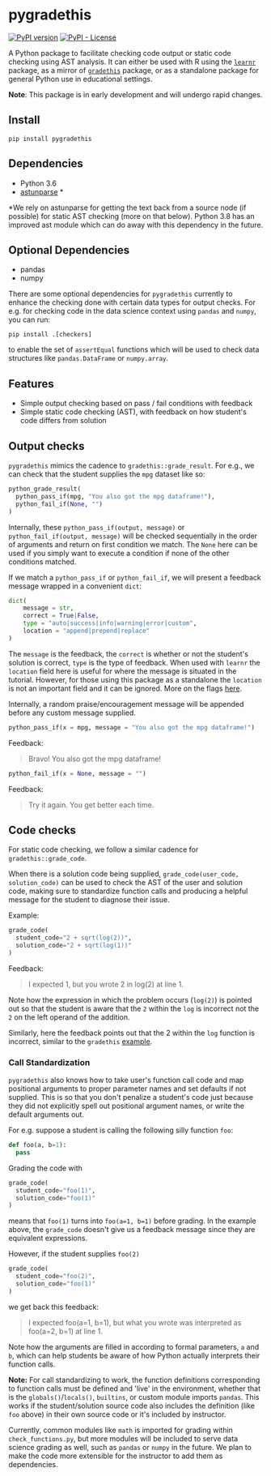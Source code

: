 # pygradethis

[![PyPI version](https://badge.fury.io/py/pygradethis.svg)](https://badge.fury.io/py/pygradethis)
[![PyPI - License](https://img.shields.io/pypi/l/pygradethis)](LICENSE)

A Python package to facilitate checking code output or static code checking
using AST analysis. It can either be used with R using the [`learnr`](https://rstudio.github.io/learnr/) package, as 
a mirror of [`gradethis`](https://rstudio-education.github.io/gradethis/index.html) package, or as a standalone package for general Python 
use in educational settings.

**Note**: This package is in early development and will undergo rapid changes.

## Install

```
pip install pygradethis
```

## Dependencies

- Python 3.6
- [astunparse](https://github.com/simonpercivall/astunparse) *

*We rely on astunparse for getting the text back from a source node (if possible) for 
static AST checking (more on that below). Python 3.8 has an improved ast module which
can do away with this dependency in the future.

## Optional Dependencies

- pandas
- numpy

There are some optional dependencies for `pygradethis` currently to enhance the
checking done with certain data types for output checks. For e.g. for checking
code in the data science context using `pandas` and `numpy`, you can run:

`pip install .[checkers]` 

to enable the set of `assertEqual` functions which will be used to check
data structures like `pandas.DataFrame` or `numpy.array`.

## Features

- Simple output checking based on pass / fail conditions with feedback
- Simple static code checking (AST), with feedback on how student's code differs from solution

## Output checks

`pygradethis` mimics the cadence to `gradethis::grade_result`. For e.g., we can
check that the student supplies the `mpg` dataset like so:

```python
python_grade_result(
  python_pass_if(mpg, "You also got the mpg dataframe!"),
  python_fail_if(None, "")
)
```

Internally, these `python_pass_if(output, message)` or `python_fail_if(output, message)` will be checked sequentially in
the order of arguments and return on first condition we match. The `None` here can be used
if you simply want to execute a condition if none of the other conditions matched.

If we match a `python_pass_if` or `python_fail_if`, we will present a feedback message wrapped in a convenient `dict`:

```python
dict(
    message = str,
    correct = True|False,
    type = "auto|success|info|warning|error|custom",
    location = "append|prepend|replace"
)
```

The `message` is the feedback, the `correct` is whether or not the student's solution is correct, `type` is the type of feedback. When 
used with `learnr` the `location` field here is useful for where the message is situated in the tutorial. However, for those using 
this package as a standalone the `location` is not an important field and it can be ignored. More on the flags [here](https://rstudio.github.io/learnr/exercises.html#Exercise_Checking).

Internally, a random praise/encouragement message will be appended before any custom message supplied. 

```python
python_pass_if(x = mpg, message = "You also got the mpg dataframe!")
```
Feedback:
> Bravo! You also got the mpg dataframe!

```python
python_fail_if(x = None, message = "")
```
Feedback:
> Try it again. You get better each time.

## Code checks

For static code checking, we follow a similar cadence for `gradethis::grade_code`. 

When there is a solution code being supplied, `grade_code(user_code, solution_code)` can be used to check the AST of
the user and solution code, making sure to standardize function calls and producing a helpful message for the student
to diagnose their issue.

Example:

```python
grade_code(
  student_code="2 + sqrt(log(2))", 
  solution_code="2 + sqrt(log(1))"
)

```
Feedback:
> I expected 1, but you wrote 2 in log(2) at line 1.

Note how the expression in which the problem occurs (`log(2)`) is pointed out so that the 
student is aware that the `2` within the `log` is incorrect not the `2` on the left operand of 
the addition.

Similarly, here the feedback points out that the 2 within the `log` function is incorrect, similar to the 
`gradethis` [example](https://rstudio-education.github.io/gradethis/reference/grade_code.html).

### Call Standardization
`pygradethis` also knows how to take user's function call code and map positional arguments 
to proper parameter names and set defaults if not supplied. This is so that you don't penalize
a student's code just because they did not explicitly spell out positional argument names, or
write the default arguments out.

For e.g. suppose a student is calling the following silly function `foo`:

```python
def foo(a, b=1): 
  pass
```

Grading the code with

```python
grade_code(
  student_code="foo(1)", 
  solution_code="foo(1)"
)
```

means that `foo(1)` turns into `foo(a=1, b=1)` before grading. In the example above,
the `grade_code` doesn't give us a feedback message since they are equivalent expressions.

However, if the student supplies `foo(2)`

```python
grade_code(
  student_code="foo(2)", 
  solution_code="foo(1)"
)
```

we get back this feedback:
> I expected foo(a=1, b=1), but what you wrote was interpreted as foo(a=2, b=1) at line 1.

Note how the arguments are filled in according to formal parameters, `a` and `b`, which can
help students be aware of how Python actually interprets their function calls.

**Note:** For call standardizing to work, the function definitions corresponding to function 
calls must be defined  and 'live' in the environment, whether that is the `globals()`/`locals()`,
`builtins`, or custom module imports `pandas`. This works if the student/solution source code also 
includes the definition (like `foo` above) in their own source code or it's included by instructor. 

Currently, common modules like `math` is imported for grading within `check_functions.py`, but more modules 
will be included to serve data science grading as well, such as `pandas` or `numpy` in the future. 
We plan to make the code more extensible for the instructor to add them as dependencies.
